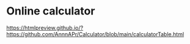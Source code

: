 # Online calculator

https://htmlpreview.github.io/?https://github.com/AnnnAPr/Calculator/blob/main/calculatorTable.html
